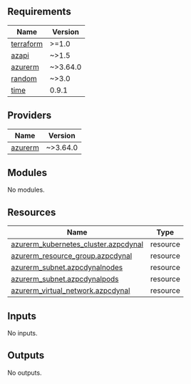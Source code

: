 ## Requirements

| Name | Version |
|------|---------|
| <a name="requirement_terraform"></a> [terraform](#requirement\_terraform) | >=1.0 |
| <a name="requirement_azapi"></a> [azapi](#requirement\_azapi) | ~>1.5 |
| <a name="requirement_azurerm"></a> [azurerm](#requirement\_azurerm) | ~>3.64.0 |
| <a name="requirement_random"></a> [random](#requirement\_random) | ~>3.0 |
| <a name="requirement_time"></a> [time](#requirement\_time) | 0.9.1 |

## Providers

| Name | Version |
|------|---------|
| <a name="provider_azurerm"></a> [azurerm](#provider\_azurerm) | ~>3.64.0 |

## Modules

No modules.

## Resources

| Name | Type |
|------|------|
| [azurerm_kubernetes_cluster.azpcdynal](https://registry.terraform.io/providers/hashicorp/azurerm/latest/docs/resources/kubernetes_cluster) | resource |
| [azurerm_resource_group.azpcdynal](https://registry.terraform.io/providers/hashicorp/azurerm/latest/docs/resources/resource_group) | resource |
| [azurerm_subnet.azpcdynalnodes](https://registry.terraform.io/providers/hashicorp/azurerm/latest/docs/resources/subnet) | resource |
| [azurerm_subnet.azpcdynalpods](https://registry.terraform.io/providers/hashicorp/azurerm/latest/docs/resources/subnet) | resource |
| [azurerm_virtual_network.azpcdynal](https://registry.terraform.io/providers/hashicorp/azurerm/latest/docs/resources/virtual_network) | resource |

## Inputs

No inputs.

## Outputs

No outputs.
